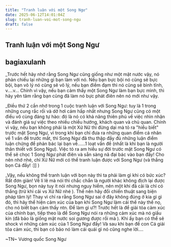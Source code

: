 ```yaml
---
title: "Tranh luận với một Song Ngư"
date: 2025-06-12T14:01:04Z
slug: tranh-luan-voi-mot-song-ngu
draft: false
---
```


## Tranh luận với một Song Ngư

## bagiaxulanh

_Trước hết hãy nhớ rằng Song Ngư cũng giống như một mặt nước vậy, nó phản chiếu lại những gì bạn làm với nó. Nếu bạn bực bội nó cũng sẽ bực bội, bạn vô lý nó cũng sẽ vô lý, nếu bạn điềm đạm thì nó cũng sẽ bình 
tĩnh, v....v... Chính vì vậy, nếu bạn cảm thấy một Song Ngư làm bạn bực mình, thì hãy yên tâm rằng bạn cũng đã làm nó bực phát điên nên nó mới như vậy. 
 
 
 
_Điều thứ 2 cần nhớ trong 1 cuộc tranh luận với Song Ngư: tuy là 1 trong những cung rắc rối và dở hơi cám hấp nhất nhưng Song Ngư cũng có một điều vô cùng đáng tự hào: đó là nó có khả năng thiên phú về việc nhìn nhận và đánh giá sự việc theo nhiều chiều hướng, khách quan và chủ quan. Chính vì vậy, nếu bạn không phải là một Xử Nữ thì đừng dại mà tỏ ra "hiểu biết" trước mặt Song Ngư, vì trong khi bạn chỉ đưa ra những quan điểm cá nhân về 1 vấn đề trước mắt, thì Song Ngư đã thu thập đầy đủ những luận điểm luận chứng để phản bác lại bạn về......1 loạt vấn đề (nhất là khi bạn là người thân thiết với Song Ngư). Việc tỏ ra am hiểu sự đời trước mặt Song Ngư có thể sẽ chọc 1 Song Ngư phát điên và sẵn sàng nã đại bác vào bạn đấy! Cho nên nhớ nhé, chỉ Xử Nữ mới có thể tranh luận được với Song Ngư (và thắng bọn Cá đấy! :]] )
 
 
 
_Vậy, nếu không thể tranh luận với bọn này thì ta phải làm gì khi có bức xúc? Rất đơn giản! Về lí lẽ mà nói thì chắc chắn là người khác không địch lại được Song Ngư, bọn này tuy ít nói nhưng nguy hiểm, nên một khi đã cãi là chỉ có thắng (trừ khi cãi vs Xử Nữ nhé ). Thế nên hãy đổi chiến thuật sang biện pháp tâm lý! Thay vì chỉ ra rằng Song Ngư sai ở đây không đúng ở kia gì gì đó, thì hãy thể hiện cảm xúc của bạn khi Song Ngư làm cái thế này thế nọ, cho nó biết bạn cảm thấy ntn. Để làm gì ư?! Trước hết là để giải tỏa cảm xúc của chính bạn, tiếp theo là để Song Ngư nói ra những cảm xúc mà nó giấu kín (đã bảo là giống mặt nước soi gương được rồi mà ). Khi ấy bạn có thể sẽ shock vì những cảm xúc của 1 Song Ngư đấy! Và sau khi bạn để con Cá giải tỏa cảm xúc, thì bạn có bảo nó làm cái quái gì nó cũng nghe lời.... 
 
 
 
 
 
 
~TN~ Vương quốc Song Ngư